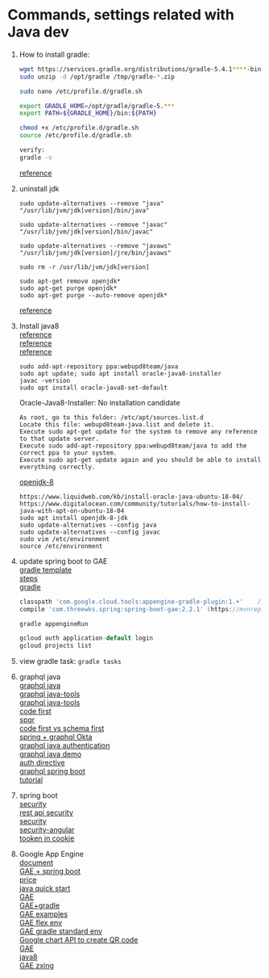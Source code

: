 # Commands, settings related with Java dev

1. How to install gradle:  

    ```sh
    wget https://services.gradle.org/distributions/gradle-5.4.1****-bin.zip -P /tmp
    sudo unzip -d /opt/gradle /tmp/gradle-*.zip

    sudo nano /etc/profile.d/gradle.sh

    export GRADLE_HOME=/opt/gradle/gradle-5.***
    export PATH=${GRADLE_HOME}/bin:${PATH}

    chmod +x /etc/profile.d/gradle.sh
    source /etc/profile.d/gradle.sh

    verify:
    gradle -v
    ```

    [reference](https://linuxize.com/post/how-to-install-gradle-on-ubuntu-18-04/)  

1. uninstall jdk

    ```steps
    sudo update-alternatives --remove "java" "/usr/lib/jvm/jdk[version]/bin/java"

    sudo update-alternatives --remove "javac" "/usr/lib/jvm/jdk[version]/bin/javac"

    sudo update-alternatives --remove "javaws" "/usr/lib/jvm/jdk[version]/jre/bin/javaws"

    sudo rm -r /usr/lib/jvm/jdk[version]

    sudo apt-get remove openjdk*
    sudo apt-get purge openjdk*
    sudo apt-get purge --auto-remove openjdk*
    ```

    [reference](https://novicestuffs.wordpress.com/2017/04/25/how-to-uninstall-java-from-linux/)  

1. Install java8  
    [reference](https://websiteforstudents.com/how-to-install-oracle-java-jdk8-on-ubuntu-16-04-17-10-18-04-desktops/)  
    [reference](https://tecadmin.net/install-oracle-java-8-ubuntu-via-ppa/)  
    [reference](http://tipsonubuntu.com/2016/07/31/install-oracle-java-8-9-ubuntu-16-04-linux-mint-18/)  

    ```command
    sudo add-apt-repository ppa:webupd8team/java
    sudo apt update; sudo apt install oracle-java8-installer
    javac -version
    sudo apt install oracle-java8-set-default
    ```

    Oracle-Java8-Installer: No installation candidate

    ```does not work
    As root, go to this folder: /etc/apt/sources.list.d
    Locate this file: webupd8team-java.list and delete it.
    Execute sudo apt-get update for the system to remove any reference to that update server.
    Execute sudo add-apt-repository ppa:webupd8team/java to add the correct ppa to your system.
    Execute sudo apt-get update again and you should be able to install everything correctly.
    ```

    [openjdk-8](https://www.digitalocean.com/community/tutorials/how-to-install-java-with-apt-on-ubuntu-18-04)  

    ```instal java8
    https://www.liquidweb.com/kb/install-oracle-java-ubuntu-18-04/
    https://www.digitalocean.com/community/tutorials/how-to-install-java-with-apt-on-ubuntu-18-04
    sudo apt install openjdk-8-jdk
    sudo update-alternatives --config java
    sudo update-alternatives --config javac
    sudo vim /etc/environment
    source /etc/environment
    ```

1. update spring boot to GAE  
    [gradle template](https://github.com/kaiinui/template-spring-boot-gae/blob/master/build.gradle)  
    [steps](https://github.com/3wks/spring-boot-gae)  
    [gradle](https://cloud.google.com/appengine/docs/standard/java/tools/gradle)  

    ``` gradle
    classpath 'com.google.cloud.tools:appengine-gradle-plugin:1.+'    // Latest 1.x.x release
    compile 'com.threewks.spring:spring-boot-gae:2.2.1' (https://mvnrepository.com/artifact/com.threewks.spring/spring-boot-gae)

    gradle appengineRun

    gcloud auth application-default login
    gcloud projects list
    ```

1. view gradle task: `gradle tasks`  

1. graphql java  
    [graphql java](https://www.graphql-java.com/documentation/v12/)  
    [graphql java-tools](https://stackoverflow.com/questions/52868759/difference-in-usage-of-graphql-java-vs-graphql-java-tools)  
    [graphql java-tools](https://github.com/graphql-java-kickstart/graphql-java-tools)  
    [code first](https://www.howtographql.com/graphql-java/11-alternative-approaches/)  
    [spqr](https://github.com/leangen/graphql-spqr)  
    [code first vs schema first](https://committed.software/posts/graphql-java/graphql-java/)  
    [spring + graphql  Okta](https://developer.okta.com/blog/2018/08/16/secure-api-spring-boot-graphql)  
    [graphql java authentication](https://www.howtographql.com/graphql-java/5-authentication/)  
    [graphql java demo](https://github.com/npalm/graphql-java-demo)  
    [auth directive](https://www.graphql-java.com/documentation/v11/sdl-directives/)  
    [graphql spring boot](https://github.com/graphql-java-kickstart/graphql-spring-boot)  
    [tutorial](https://www.graphql-java-kickstart.com/servlet/getting-started/)  

1. spring boot  
    [security](https://www.baeldung.com/spring-security-login)  
    [rest api security](https://www.baeldung.com/securing-a-restful-web-service-with-spring-security)  
    [security](https://medium.com/@nydiarra/secure-a-spring-boot-rest-api-with-json-web-token-reference-to-angular-integration-e57a25806c50)  
    [security-angular](https://github.com/ipassynk/angular-springboot-jwt)  
    [tooken in cookie](https://stackoverflow.com/questions/44923418/store-token-from-oauth2-server-in-cookie-using-spring-oauth)  

1. Google App Engine  
    [document](https://cloud.google.com/appengine/)  
    [GAE + spring boot](https://medium.com/google-cloud/getting-started-with-google-app-engine-and-spring-boot-in-5-steps-2d0f8165c89)  
    [price](https://cloud.google.com/appengine/pricing)  
    [java quick start](https://cloud.google.com/appengine/docs/standard/java/quickstart)  
    [GAE](https://github.com/GoogleCloudPlatform/getting-started-java/tree/master/appengine-standard-java8/springboot-appengine-standard)  
    [GAE+gradle](https://github.com/int128/appengine-spring-boot-starter)  
    [GAE examples](https://github.com/spring-cloud/spring-cloud-gcp/tree/master/spring-cloud-gcp-samples)  
    [GAE flex env](https://medium.com/@wkrzywiec/how-to-publish-a-spring-boot-app-with-a-database-on-the-google-cloud-platform-614b88613ce3)  
    [GAE gradle standard env](https://cloud.google.com/appengine/docs/standard/java/tools/gradle)  
    [Google chart API to create QR code](https://developers.google.com/chart/?csw=1)  
    [GAE](https://cloud.google.com/appengine/kb/)  
    [java8](https://cloud.google.com/appengine/docs/standard/java/runtime)  
    [GAE zxing](https://stackoverflow.com/questions/23189048/google-app-engine-generate-qr-code)  
